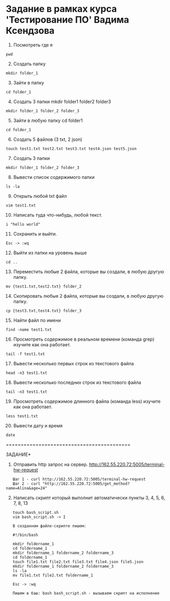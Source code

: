 # Задание в рамках курса 'Тестирование ПО' Вадима Ксендзова
1. Посмотреть где я 

  `pwd`

2. Создать папку 

  `mkdir folder_1`

3. Зайти в папку 

  `cd folder_1`

4. Создать 3 папки mkdir folder1 folder2 folder3

  `mkdir folder_1 folder_2 folder_3`

5. Зайти в любую папку cd folder1

  `cd folder_1`

6. Создать 5 файлов (3 txt, 2 json) 

  `touch test1.txt test2.txt test3.txt test4.json test5.json`

7. Создать 3 папки

  `mkdir folder_1 folder_2 folder_3`

8. Вывести список содержимого папки

  `ls -la`

9. Открыть любой txt файл 

  `vim test1.txt`

10. Написать туда что-нибудь, любой текст. 

   `i "hello world"`

11. Сохранить и выйти. 

   `Esc -> :wq`

12. Выйти из папки на уровень выше 

   `cd ..`

13. Переместить любые 2 файла, которые вы создали, в любую другую папку. 

   `mv {test1.txt,test2.txt} folder_2`
   
14. Скопировать любые 2 файла, которые вы создали, в любую другую папку. 

   `cp {test3.txt,test4.txt} folder_3`

15. Найти файл по имени

   `find -name test1.txt`

16. Просмотреть содержимое в реальном времени (команда grep) изучите как она работает. 

   `tail -f test1.txt`

17. Вывести несколько первых строк из текстового файла 

   `head -n3 test1.txt`

18. Вывести несколько последних строк из текстового файла

   `tail -n3 test1.txt`

19. Просмотреть содержимое длинного файла (команда less) изучите как она работает.

   `less test1.txt`

20. Вывести дату и время

   `date`
  
==========================================

ЗАДАНИЕ*
1. Отправить http запрос на сервер. http://162.55.220.72:5005/terminal-hw-request  
```
   Шаг 1 - curl http://162.55.220.72:5005/terminal-hw-request  
   Шаг 2 - curl "http://162.55.220.72:5005/get_method?name=Alina&age=24"
```
2. Написать скрипт который выполнит автоматически пункты 3, 4, 5, 6, 7, 8, 13

```
   touch bash_script.sh
   vim bash_script.sh -> I
   
   В созданном файле-скрипте пишем:
   
   #!/bin/bash
 
   mkdir foldername_1
   cd foldername_1
   mkdir foldername_1 foldername_2 foldername_3
   cd foldername_1
   touch file1.txt file2.txt file3.txt file4.json file5.json
   mkdir foldername_1 foldername_2 foldername_3
   ls -la
   mv file1.txt file2.txt foldername_1
   
   Esc -> :wq
   
   Пишем в баш: bash bash_script.sh - вызываем скрипт на исполнение
   
```
